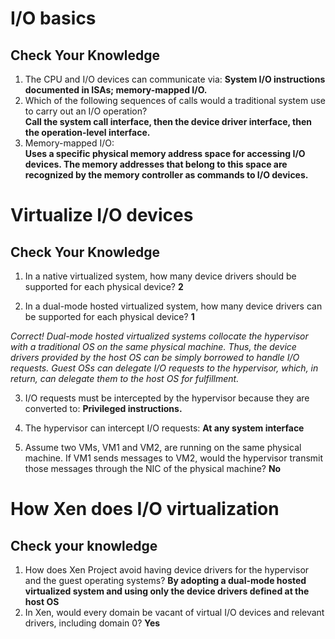 # I/O basics #

## Check Your Knowledge ##

1. The CPU and I/O devices can communicate via:  __System I/O instructions documented in ISAs; memory-mapped I/O.__
2. Which of the following sequences of calls would a traditional system use to carry out an I/O operation?  
__Call the system call interface, then the device driver interface, then the operation-level interface.__
4. Memory-mapped I/O:  
__Uses a specific physical memory address space for accessing I/O devices. The memory addresses that belong to this space are recognized by the memory controller as commands to I/O devices.__

# Virtualize I/O devices # 

## Check Your Knowledge ##

1. In a native virtualized system, how many device drivers should be supported for each physical device? __2__

2. In a dual-mode hosted virtualized system, how many device drivers can be supported for each physical device?  __1__

_Correct! Dual-mode hosted virtualized systems collocate the hypervisor with a traditional OS on the same physical machine. 
Thus, the device drivers provided by the host OS can be simply borrowed to handle I/O requests. Guest OSs can delegate I/O requests to the hypervisor, which, in return, can delegate them to the host OS for fulfillment._

3. I/O requests must be intercepted by the hypervisor because they are converted to: __Privileged instructions.__

4. The hypervisor can intercept I/O requests: __At any system interface__

5. Assume two VMs, VM1 and VM2, are running on the same physical machine. If VM1 sends messages to VM2, 
would the hypervisor transmit those messages through the NIC of the physical machine?  __No__

# How Xen does I/O virtualization # 

## Check your knowledge ##

1. How does Xen Project avoid having device drivers for the hypervisor and the guest operating systems?  __By adopting a dual-mode hosted virtualized system and using only the device drivers defined at the host OS__
2. In Xen, would every domain be vacant of virtual I/O devices and relevant drivers, including domain 0?  __Yes__
